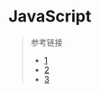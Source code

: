 # JavaScript

> 参考链接
>
> - [1](https://segmentfault.com/a/1190000008785931)
> - [2](https://juejin.im/post/5d7596055188253e4b2f0c29)
> - [3](https://juejin.im/post/5c9216716fb9a070ef60a011)